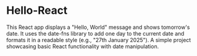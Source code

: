 # Hello-React
This React app displays a "Hello, World" message and shows tomorrow's date. It uses the date-fns library to add one day to the current date and formats it in a readable style (e.g., "27th January 2025"). A simple project showcasing basic React functionality with date manipulation.
